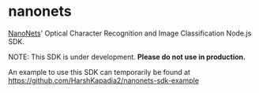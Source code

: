 # nanonets

[NanoNets](https://nanonets.com)' Optical Character Recognition and Image Classification Node.js SDK.

NOTE: This SDK is under development. **Please do not use in production.**

An example to use this SDK can temporarily be found at https://github.com/HarshKapadia2/nanonets-sdk-example
